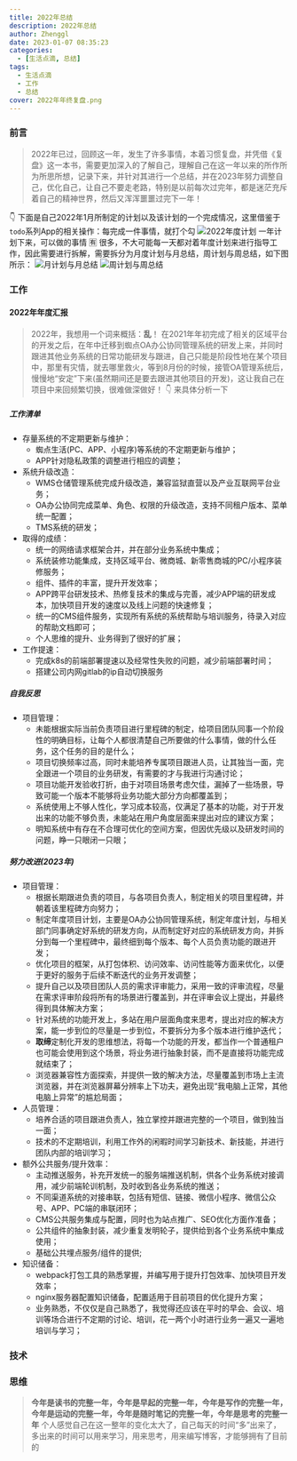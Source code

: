```yaml
---
title: 2022年总结
description: 2022年总结
author: Zhenggl
date: 2023-01-07 08:35:23
categories:
  - [生活点滴, 总结]
tags:
  - 生活点滴
  - 工作
  - 总结
cover: 2022年年终复盘.png
---
```


### 前言
> 2022年已过，回顾这一年，发生了许多事情，本着习惯复盘，并凭借《复盘》这一本书，需要更加深入的了解自己，理解自己在这一年以来的所作所为所思所想，记录下来，并针对其进行一个总结，并在2023年努力调整自己，优化自己，让自己不要走老路，特别是以前每次过完年，都是迷茫充斥着自己的精神世界，然后又浑浑噩噩过完下一年！

:point_down: 下面是自己2022年1月所制定的计划以及该计划的一个完成情况，这里借鉴于`todo`系列App的相关操作：每完成一件事情，就打个勾
![2022年度计划](2022年度计划.png)
一年计划下来，可以做的事情 :u6709: 很多，不大可能每一天都对着年度计划来进行指导工作，因此需要进行拆解，需要拆分为月度计划与月总结，周计划与周总结，如下图所示：
![月计划与月总结](月计划与月总结.png)
![周计划与周总结](周计划与周总结.png)

### 工作

#### 2022年年度汇报
> 2022年，我想用一个词来概括：**乱**！
> 在2021年年初完成了相关的区域平台的开发之后，在年中迁移到蜘点OA办公协同管理系统的研发上来，并同时跟进其他业务系统的日常功能研发与跟进，自己只能是阶段性地在某个项目中，那里有灾情，就去哪里救火，等到8月份的时候，接管OA管理系统后，慢慢地“安定”下来(虽然期间还是要去跟进其他项目的开发)，这让我自己在项目中来回频繁切换，很难做深做好！ :point_down: 来具体分析一下

##### 工作清单
+ 存量系统的不定期更新与维护：
  - 蜘点生活(PC、APP、小程序)等系统的不定期更新与维护；
  - APP针对隐私政策的调整进行相应的调整；
+ 系统升级改造：
  - WMS仓储管理系统完成升级改造，兼容监狱直营以及产业互联网平台业务；
  - OA办公协同完成菜单、角色、权限的升级改造，支持不同租户版本、菜单统一配置；
  - TMS系统的研发；
+ 取得的成绩：
  - 统一的网络请求框架合并，并在部分业务系统中集成；
  - 系统装修功能集成，支持区域平台、微商城、新零售商城的PC/小程序装修服务；
  - 组件、插件的丰富，提升开发效率；
  - APP跨平台研发技术、热修复技术的集成与完善，减少APP端的研发成本，加快项目开发的速度以及线上问题的快速修复；
  - 统一的CMS组件服务，实现所有系统的系统帮助与培训服务，待录入对应的帮助文档即可；
  - 个人思维的提升、业务得到了很好的扩展；
+ 工作提速：
  - 完成k8s的前端部署提速以及经常性失败的问题，减少前端部署时间；
  - 搭建公司内网gitlab的ip自动切换服务

##### 自我反思
+ 项目管理：
  - 未能根据实际当前负责项目进行里程碑的制定，给项目团队同事一个阶段性的明确目标，让每个人都很清楚自己所要做的什么事情，做的什么任务，这个任务的目的是什么；
  - 项目切换频率过高，同时未能培养专属项目跟进人员，让其独当一面，完全跟进一个项目的业务研发，有需要的才与我进行沟通讨论；
  - 项目功能开发验收打折，由于对项目场景考虑欠佳，漏掉了一些场景，导致可能一个版本不能够将业务功能大部分方向都覆盖到；
  - 系统使用上不够人性化，学习成本较高，仅满足了基本的功能，对于开发出来的功能不够负责，未能站在用户角度层面来提出对应的建议方案；
  - 明知系统中有存在不合理可优化的空间方案，但因优先级以及研发时间的问题，睁一只眼闭一只眼；

##### 努力改进(2023年)
+ 项目管理：
  - 根据长期跟进负责的项目，与各项目负责人，制定相关的项目里程碑，并朝着该里程碑方向努力；
  - 制定年度项目计划，主要是OA办公协同管理系统，制定年度计划，与相关部门同事确定好系统的研发方向，从而制定好对应的系统研发方向，并拆分到每一个里程碑中，最终细到每个版本、每个人员负责功能的跟进开发；
  - 优化项目的框架，从打包体积、访问效率、访问性能等方面来优化，以便于更好的服务于后续不断迭代的业务开发调整；
  - 提升自己以及项目团队人员的需求评审能力，采用一致的评审流程，尽量在需求评审阶段将所有的场景进行覆盖到，并在评审会议上提出，并最终得到具体解决方案；
  - 针对系统的功能开发上，多站在用户层面角度来思考，提出对应的解决方案，能一步到位的尽量是一步到位，不要拆分为多个版本进行维护迭代；
  - **取缔**定制化开发的思维想法，将每一个功能的开发，都当作一个普通租户也可能会使用到这个场景，将业务进行抽象封装，而不是直接将功能完成就结束了；
  - 浏览器兼容性方面探索，并提供一致的解决方法，尽量覆盖到市场上主流浏览器，并在浏览器屏幕分辨率上下功夫，避免出现“我电脑上正常，其他电脑上异常”的尴尬局面；
+ 人员管理：
  - 培养合适的项目跟进负责人，独立掌控并跟进完整的一个项目，做到独当一面；
  - 技术的不定期培训，利用工作外的闲暇时间学习新技术、新技能，并进行团队内部的培训学习；
+ 额外公共服务/提升效率：
  - 主动推送服务，补充开发统一的服务端推送机制，供各个业务系统对接调用，减少前端轮训机制，及时收到各业务系统的推送；
  - 不同渠道系统的对接串联，包括有短信、链接、微信小程序、微信公众号、APP、PC端的串联闭环；
  - CMS公共服务集成与配置，同时也为站点推广、SEO优化方面作准备；
  - 公共组件的抽象封装，减少重复发明轮子，提供给到各个业务系统中集成使用；
  - 基础公共埋点服务/组件的提供;
+ 知识储备：
  - webpack打包工具的熟悉掌握，并编写用于提升打包效率、加快项目开发效率；
  - nginx服务器配置知识储备，配置适用于目前项目的优化提升方案；
  - 业务熟悉，不仅仅是自己熟悉了，我觉得还应该在平时的早会、会议、培训等场合进行不定期的讨论、培训，花一两个小时进行业务一遍又一遍地培训与学习；

### 技术
> 

### 思维
> **今年是读书的完整一年，今年是早起的完整一年，今年是写作的完整一年，今年是运动的完整一年，今年是随时笔记的完整一年，今年是思考的完整一年**
> 个人感觉自己在这一整年的变化太大了，自己每天的时间“多”出来了，多出来的时间可以用来学习，用来思考，用来编写博客，才能够拥有了目前的
